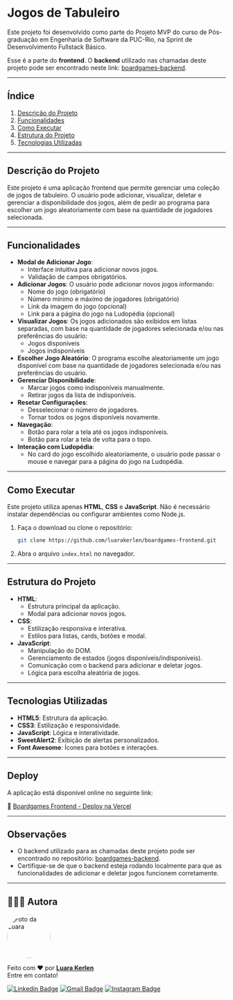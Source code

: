# Jogos de Tabuleiro

Este projeto foi desenvolvido como parte do Projeto MVP do curso de Pós-graduação em Engenharia de Software da PUC-Rio, na Sprint de Desenvolvimento Fullstack Básico.

Esse é a parte do **frontend**. O **backend** utilizado nas chamadas deste projeto pode ser encontrado neste link: [boardgames-backend](https://github.com/luarakerlen/boardgames-backend).

---

## Índice
1. [Descrição do Projeto](#descrição-do-projeto)
2. [Funcionalidades](#funcionalidades)
3. [Como Executar](#como-executar)
4. [Estrutura do Projeto](#estrutura-do-projeto)
5. [Tecnologias Utilizadas](#tecnologias-utilizadas)

---

## Descrição do Projeto

Este projeto é uma aplicação frontend que permite gerenciar uma coleção de jogos de tabuleiro. O usuário pode adicionar, visualizar, deletar e gerenciar a disponibilidade dos jogos, além de pedir ao programa para escolher um jogo aleatoriamente com base na quantidade de jogadores selecionada.

---

## Funcionalidades

- **Modal de Adicionar Jogo**:
  - Interface intuitiva para adicionar novos jogos.
  - Validação de campos obrigatórios.
- **Adicionar Jogos**: O usuário pode adicionar novos jogos informando:
  - Nome do jogo (obrigatório)
  - Número mínimo e máximo de jogadores (obrigatório)
  - Link da imagem do jogo (opcional)
  - Link para a página do jogo na Ludopédia (opcional)
- **Visualizar Jogos**: Os jogos adicionados são exibidos em listas separadas, com base na quantidade de jogadores selecionada e/ou nas preferências do usuário:
  - Jogos disponíveis
  - Jogos indisponíveis
- **Escolher Jogo Aleatório**: O programa escolhe aleatoriamente um jogo disponível com base na quantidade de jogadores selecionada e/ou nas preferências do usuário.
- **Gerenciar Disponibilidade**:
  - Marcar jogos como indisponíveis manualmente.
  - Retirar jogos da lista de indisponíveis.
- **Resetar Configurações**:
  - Desselecionar o número de jogadores.
  - Tornar todos os jogos disponíveis novamente.
- **Navegação**:
  - Botão para rolar a tela até os jogos indisponíveis.
  - Botão para rolar a tela de volta para o topo.
- **Interação com Ludopédia**:
  - No card do jogo escolhido aleatoriamente, o usuário pode passar o mouse e navegar para a página do jogo na Ludopédia.

---

## Como Executar

Este projeto utiliza apenas **HTML**, **CSS** e **JavaScript**. Não é necessário instalar dependências ou configurar ambientes como Node.js.

1. Faça o download ou clone o repositório:
   ```bash
   git clone https://github.com/luarakerlen/boardgames-frontend.git
   ```

2. Abra o arquivo `index.html` no navegador.

---

## Estrutura do Projeto

- **HTML**:
  - Estrutura principal da aplicação.
  - Modal para adicionar novos jogos.
- **CSS**:
  - Estilização responsiva e interativa.
  - Estilos para listas, cards, botões e modal.
- **JavaScript**:
  - Manipulação do DOM.
  - Gerenciamento de estados (jogos disponíveis/indisponíveis).
  - Comunicação com o backend para adicionar e deletar jogos.
  - Lógica para escolha aleatória de jogos.

---

## Tecnologias Utilizadas

- **HTML5**: Estrutura da aplicação.
- **CSS3**: Estilização e responsividade.
- **JavaScript**: Lógica e interatividade.
- **SweetAlert2**: Exibição de alertas personalizados.
- **Font Awesome**: Ícones para botões e interações.

---

## Deploy
A aplicação está disponível online no seguinte link:

🔗 [Boardgames Frontend - Deploy na Vercel](https://boardgames-frontend-three.vercel.app/)

---

## Observações

- O backend utilizado para as chamadas deste projeto pode ser encontrado no repositório: [boardgames-backend](https://github.com/luarakerlen/boardgames-backend).
- Certifique-se de que o backend esteja rodando localmente para que as funcionalidades de adicionar e deletar jogos funcionem corretamente.

---

## 👩🏽‍💻 Autora

<a href="https://www.linkedin.com/in/luarakerlen/" target="_blank">
 <img title="Luara Kerlen" style="border-radius: 50%;" src="https://avatars.githubusercontent.com/u/26902816?v=4" width="100px;" alt="Foto da Luara"/>
 </a>

Feito com ❤️ por <a href="https://www.linkedin.com/in/luarakerlen/" target="_blank"><b>Luara Kerlen</b></a> <a href="https://www.linkedin.com/in/luarakerlen/" title="Luara Kerlen"></a>
<br>Entre em contato!

[![Linkedin Badge](https://img.shields.io/badge/-Luara%20Kerlen-blue?style=flat-square&logo=Linkedin&logoColor=white&link=https://www.linkedin.com/in/luarakerlen/)](https://www.linkedin.com/in/luarakerlen/)
[![Gmail Badge](https://img.shields.io/badge/-luarakerlen12@gmail.com-c14438?style=flat-square&logo=Gmail&logoColor=white&link=mailto:luarakerlen12@gmail.com)](mailto:luarakerlen12@gmail.com)
[![Instagram Badge](https://img.shields.io/badge/Luara%20Kerlen-E4405F?style=for-the-badge&logo=instagram&logoColor=white)](https://www.instagram.com/luarakerlen)
